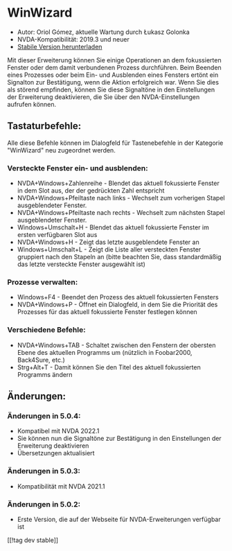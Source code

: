 # WinWizard #

* Autor: Oriol Gómez, aktuelle Wartung durch Łukasz Golonka
* NVDA-Kompatibilität: 2019.3 und neuer
* [Stabile Version herunterladen][1]

Mit dieser Erweiterung können Sie einige Operationen an dem fokussierten
Fenster oder dem damit verbundenen Prozess durchführen. Beim Beenden eines
Prozesses oder beim Ein- und Ausblenden eines Fensters ertönt ein Signalton
zur Bestätigung, wenn die Aktion erfolgreich war. Wenn Sie dies als störend
empfinden, können Sie diese Signaltöne in den Einstellungen der Erweiterung
deaktivieren, die Sie über den NVDA-Einstellungen aufrufen können.

## Tastaturbefehle:
Alle diese Befehle können im Dialogfeld für Tastenebefehle in der Kategorie
"WinWizard" neu zugeordnet werden.
### Versteckte Fenster ein- und ausblenden:
* NVDA+Windows+Zahlenreihe - Blendet das aktuell fokussierte Fenster in dem
  Slot aus, der der gedrückten Zahl entspricht
* NVDA+Windows+Pfeiltaste nach links - Wechselt zum vorherigen Stapel
  ausgeblendeter Fenster.
* NVDA+Windows+Pfeiltaste nach rechts - Wechselt zum nächsten Stapel
  ausgeblendeter Fenster.
* Windows+Umschalt+H - Blendet das aktuell fokussierte Fenster im ersten
  verfügbaren Slot aus
* NVDA+Windows+H - Zeigt das letzte ausgeblendete Fenster an
* Windows+Umschalt+L - Zeigt die Liste aller versteckten Fenster gruppiert
  nach den Stapeln an (bitte beachten Sie, dass standardmäßig das letzte
  versteckte Fenster ausgewählt ist)

### Prozesse verwalten:
* Windows+F4 - Beendet den Prozess des aktuell fokussierten Fensters
* NVDA+Windows+P - Öffnet ein Dialogfeld, in dem Sie die Priorität des
  Prozesses für das aktuell fokussierte Fenster festlegen können

### Verschiedene Befehle:
* NVDA+Windows+TAB - Schaltet zwischen den Fenstern der obersten Ebene des
  aktuellen Programms um (nützlich in Foobar2000, Back4Sure, etc.)
* Strg+Alt+T - Damit können Sie den Titel des aktuell fokussierten Programms
  ändern

## Änderungen:

### Änderungen in 5.0.4:

* Kompatibel mit NVDA 2022.1
* Sie können nun die Signaltöne zur Bestätigung in den Einstellungen der
  Erweiterung deaktivieren
* Übersetzungen aktualisiert

### Änderungen in 5.0.3:

* Kompatibilität mit NVDA 2021.1

### Änderungen in 5.0.2:

* Erste Version, die auf der Webseite für NVDA-Erweiterungen verfügbar ist

[[!tag dev stable]]

[1]: https://www.nvaccess.org/addonStore/legacy?file=winwizard
